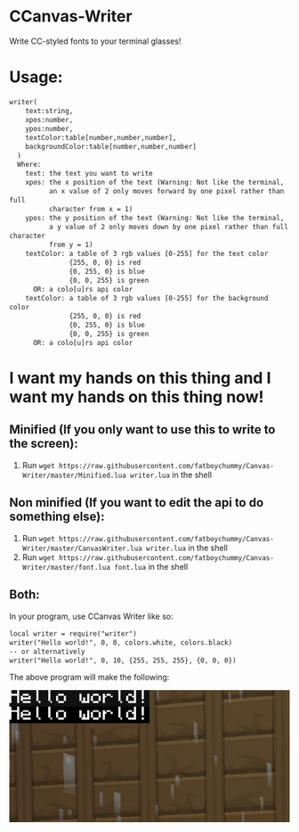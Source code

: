 # CCanvas-Writer

Write CC-styled fonts to your terminal glasses!

# Usage:
```
writer(
    text:string,
    xpos:number,
    ypos:number,
    textColor:table[number,number,number],
    backgroundColor:table[number,number,number]
  )
  Where:
    text: the text you want to write
    xpos: the x position of the text (Warning: Not like the terminal,
          an x value of 2 only moves forward by one pixel rather than full
          character from x = 1)
    ypos: the y position of the text (Warning: Not like the terminal,
          a y value of 2 only moves down by one pixel rather than full character
          from y = 1)
    textColor: a table of 3 rgb values [0-255] for the text color
               {255, 0, 0} is red
               {0, 255, 0} is blue
               {0, 0, 255} is green
      OR: a colo[u]rs api color
    textColor: a table of 3 rgb values [0-255] for the background color
               {255, 0, 0} is red
               {0, 255, 0} is blue
               {0, 0, 255} is green
      OR: a colo[u]rs api color
```

# I want my hands on this thing and I want my hands on this thing now!

## Minified (If you only want to use this to write to the screen):

1. Run `wget https://raw.githubusercontent.com/fatboychummy/Canvas-Writer/master/Minified.lua writer.lua` in the shell

## Non minified (If you want to edit the api to do something else):

1. Run `wget https://raw.githubusercontent.com/fatboychummy/Canvas-Writer/master/CanvasWriter.lua writer.lua` in the shell
2. Run `wget https://raw.githubusercontent.com/fatboychummy/Canvas-Writer/master/font.lua font.lua` in the shell


## Both:
In your program, use CCanvas Writer like so:
```
local writer = require("writer")
writer("Hello world!", 0, 0, colors.white, colors.black)
-- or alternatively
writer("Hello world!", 0, 10, {255, 255, 255}, {0, 0, 0})
```

The above program will make the following:

![Example image](example.png)

